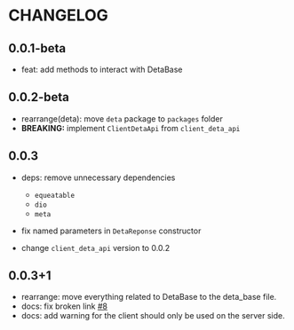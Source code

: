 # CHANGELOG

## 0.0.1-beta

* feat: add methods to interact with DetaBase

## 0.0.2-beta

* rearrange(deta): move `deta` package to `packages` folder
* **BREAKING:** implement `ClientDetaApi` from `client_deta_api`

## 0.0.3

* deps: remove unnecessary dependencies
  * `equeatable`
  * `dio`
  * `meta`

* fix named parameters in `DetaReponse` constructor
* change `client_deta_api` version to 0.0.2

## 0.0.3+1

* rearrange: move everything related to DetaBase to the deta_base file.
* docs: fix broken link [#8](https://github.com/yeikel16/deta-dart/issues/8)
* docs: add warning for the client should only be used on the server side.
